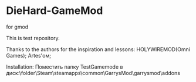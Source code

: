 # DieHard-GameMod
for gmod

This is test repository.

Thanks to the authors for the inspiration and lessons:
HOLYWIREMOD(Omni Games);
Artes'ом;

Installation: Поместить папку TestGamemode в диск:\folder\Steam\steamapps\common\GarrysMod\garrysmod\addons
